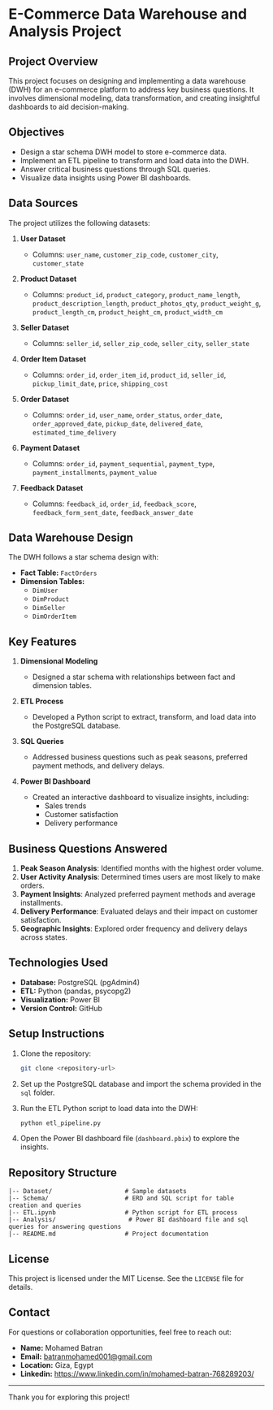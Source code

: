 # E-Commerce Data Warehouse and Analysis Project

## Project Overview
This project focuses on designing and implementing a data warehouse (DWH) for an e-commerce platform to address key business questions. It involves dimensional modeling, data transformation, and creating insightful dashboards to aid decision-making.

## Objectives
- Design a star schema DWH model to store e-commerce data.
- Implement an ETL pipeline to transform and load data into the DWH.
- Answer critical business questions through SQL queries.
- Visualize data insights using Power BI dashboards.


## Data Sources
The project utilizes the following datasets:

1. **User Dataset**
   - Columns: `user_name`, `customer_zip_code`, `customer_city`, `customer_state`

2. **Product Dataset**
   - Columns: `product_id`, `product_category`, `product_name_length`, `product_description_length`, `product_photos_qty`, `product_weight_g`, `product_length_cm`, `product_height_cm`, `product_width_cm`

3. **Seller Dataset**
   - Columns: `seller_id`, `seller_zip_code`, `seller_city`, `seller_state`

4. **Order Item Dataset**
   - Columns: `order_id`, `order_item_id`, `product_id`, `seller_id`, `pickup_limit_date`, `price`, `shipping_cost`

5. **Order Dataset**
   - Columns: `order_id`, `user_name`, `order_status`, `order_date`, `order_approved_date`, `pickup_date`, `delivered_date`, `estimated_time_delivery`

6. **Payment Dataset**
   - Columns: `order_id`, `payment_sequential`, `payment_type`, `payment_installments`, `payment_value`

7. **Feedback Dataset**
   - Columns: `feedback_id`, `order_id`, `feedback_score`, `feedback_form_sent_date`, `feedback_answer_date`

## Data Warehouse Design

The DWH follows a star schema design with:

- **Fact Table:** `FactOrders`
- **Dimension Tables:**
  - `DimUser`
  - `DimProduct`
  - `DimSeller`
  - `DimOrderItem`

## Key Features

1. **Dimensional Modeling**
   - Designed a star schema with relationships between fact and dimension tables.

2. **ETL Process**
   - Developed a Python script to extract, transform, and load data into the PostgreSQL database.

3. **SQL Queries**
   - Addressed business questions such as peak seasons, preferred payment methods, and delivery delays.

4. **Power BI Dashboard**
   - Created an interactive dashboard to visualize insights, including:
     - Sales trends
     - Customer satisfaction
     - Delivery performance

## Business Questions Answered
1. **Peak Season Analysis**: Identified months with the highest order volume.
2. **User Activity Analysis**: Determined times users are most likely to make orders.
3. **Payment Insights**: Analyzed preferred payment methods and average installments.
4. **Delivery Performance**: Evaluated delays and their impact on customer satisfaction.
5. **Geographic Insights**: Explored order frequency and delivery delays across states.

## Technologies Used
- **Database:** PostgreSQL (pgAdmin4)
- **ETL:** Python (pandas, psycopg2)
- **Visualization:** Power BI
- **Version Control:** GitHub

## Setup Instructions

1. Clone the repository:
   ```bash
   git clone <repository-url>
   ```

2. Set up the PostgreSQL database and import the schema provided in the `sql` folder.

3. Run the ETL Python script to load data into the DWH:
   ```bash
   python etl_pipeline.py
   ```

4. Open the Power BI dashboard file (`dashboard.pbix`) to explore the insights.

## Repository Structure

```
|-- Dataset/                    # Sample datasets
|-- Schema/                     # ERD and SQL script for table creation and queries
|-- ETL.ipynb                   # Python script for ETL process
|-- Analysis/                    # Power BI dashboard file and sql queries for answering questions
|-- README.md                   # Project documentation
```

## License
This project is licensed under the MIT License. See the `LICENSE` file for details.

## Contact
For questions or collaboration opportunities, feel free to reach out:

- **Name:** Mohamed Batran
- **Email:** batranmohamed001@gmail.com
- **Location:** Giza, Egypt
- **Linkedin:** https://www.linkedin.com/in/mohamed-batran-768289203/

---

Thank you for exploring this project!
